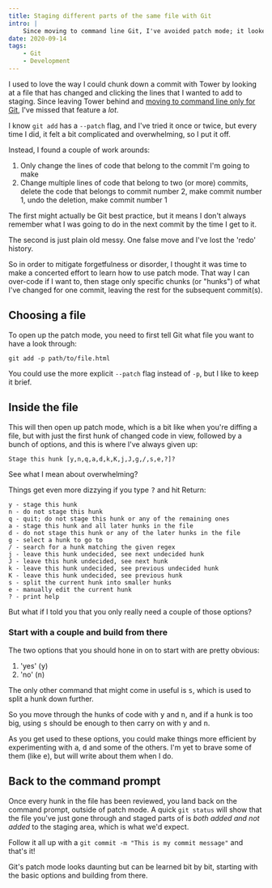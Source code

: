 ```yaml
---
title: Staging different parts of the same file with Git
intro: |
    Since moving to command line Git, I've avoided patch mode; it looked too complicated. Turns out it's really not, and very much worth learning.
date: 2020-09-14
tags:
    - Git
    - Development
---
```


I used to love the way I could chunk down a commit with Tower by looking at a file that has changed and clicking the lines that I wanted to add to staging. Since leaving Tower behind and [moving to command line only for Git](/blog/getting-to-grips-with-git), I've missed that feature a *lot*.

I know `git add` has a `--patch` flag, and I've tried it once or twice, but every time I did, it felt a bit complicated and overwhelming, so I put it off.

Instead, I found a couple of work arounds:

1. Only change the lines of code that belong to the commit I'm going to make
2. Change multiple lines of code that belong to two (or more) commits, delete the code that belongs to commit number 2, make commit number 1, undo the deletion, make commit number 1

The first might actually be Git best practice, but it means I don't always remember what I was going to do in the next commit by the time I get to it.

The second is just plain old messy. One false move and I've lost the 'redo' history.

So in order to mitigate forgetfulness or disorder, I thought it was time to make a concerted effort to learn how to use patch mode. That way I can over-code if I want to, then stage only specific chunks (or "hunks") of what I've changed for one commit, leaving the rest for the subsequent commit(s).


## Choosing a file

To open up the patch mode, you need to first tell Git what file you want to have a look through:

```git
git add -p path/to/file.html
```

You could use the more explicit `--patch` flag instead of `-p`, but I like to keep it brief.


## Inside the file

This will then open up patch mode, which is a bit like when you're diffing a file, but with just the first hunk of changed code in view, followed by a bunch of options, and this is where I've always given up:

```git
Stage this hunk [y,n,q,a,d,k,K,j,J,g,/,s,e,?]?
```

See what I mean about overwhelming?

Things get even more dizzying if you type <kbd>?</kbd> and hit Return:

```git
y - stage this hunk
n - do not stage this hunk
q - quit; do not stage this hunk or any of the remaining ones
a - stage this hunk and all later hunks in the file
d - do not stage this hunk or any of the later hunks in the file
g - select a hunk to go to
/ - search for a hunk matching the given regex
j - leave this hunk undecided, see next undecided hunk
J - leave this hunk undecided, see next hunk
k - leave this hunk undecided, see previous undecided hunk
K - leave this hunk undecided, see previous hunk
s - split the current hunk into smaller hunks
e - manually edit the current hunk
? - print help
```

But what if I told you that you only really need a couple of those options?


### Start with a couple and build from there

The two options that you should hone in on to start with are pretty obvious:

1. 'yes' (<kbd>y</kbd>)
2. 'no' (<kbd>n</kbd>)

The only other command that might come in useful is <kbd>s</kbd>, which is used to split a hunk down further.

So you move through the hunks of code with <kbd>y</kbd> and <kbd>n</kbd>, and if a hunk is too big, using <kbd>s</kbd> should be enough to then carry on with <kbd>y</kbd> and <kbd>n</kbd>.

As you get used to these options, you could make things more efficient by experimenting with <kbd>a</kbd>, <kbd>d</kbd> and some of the others. I'm yet to brave some of them (like <kbd>e</kbd>), but will write about them when I do.


## Back to the command prompt

Once every hunk in the file has been reviewed, you land back on the command prompt, outside of patch mode. A quick `git status` will show that the file you've just gone through and staged parts of is *both added and not added* to the staging area, which is what we'd expect.

Follow it all up with a `git commit -m "This is my commit message"` and that's it!

Git's patch mode looks daunting but can be learned bit by bit, starting with the basic options and building from there.
